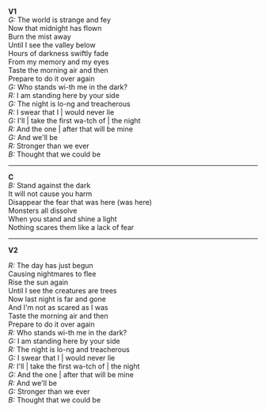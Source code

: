 **V1**\
*G:* The world is strange and fey\
Now that midnight has flown\
Burn the mist away\
Until I see the valley below\
Hours of darkness swiftly fade\
From my memory and my eyes\
Taste the morning air and then\
Prepare to do it over again\
*G:* Who stands wi-th me in the dark?\
*R:* I am standing here by your side\
*G:* The night is lo-ng and treacherous\
*R:* I swear that I | would never lie\
*G:* I'll | take the first wa-tch of | the night\
*R:* And the one | after that will be mine\
*G:* And we'll be\
*R:* Stronger than we ever\
*B:* Thought that we could be
*****

**C**\
*B:* Stand against the dark\
It will not cause you harm\
Disappear the fear that was here (was here)\
Monsters all dissolve\
When you stand and shine a light\
Nothing scares them like a lack of fear
*****

**V2**

*R:* The day has just begun\
Causing nightmares to flee\
Rise the sun again\
Until I see the creatures are trees\
Now last night is far and gone\
And I'm not as scared as I was\
Taste the morning air and then\
Prepare to do it over again\
*R:* Who stands wi-th me in the dark?\
*G:* I am standing here by your side\
*R:* The night is lo-ng and treacherous\
*G:* I swear that I | would never lie\
*R:* I'll | take the first wa-tch of | the night\
*G:* And the one | after that will be mine\
*R:* And we'll be\
*G:* Stronger than we ever\
*B:* Thought that we could be